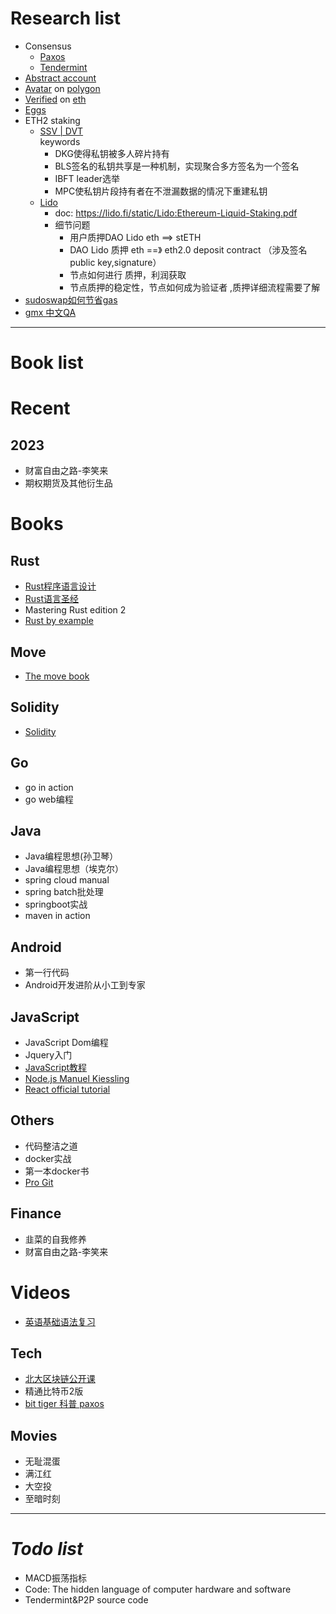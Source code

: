 # Research list

- Consensus
    - [Paxos](./paxos)
    - [Tendermint](https://docs.tendermint.com/v0.34/introduction/quick-start.html)
- [Abstract account](./abstract-account)
- [Avatar](https://dgfavatar.com)
  on [polygon](https://polygonscan.com/address/0xC7728354f9fe0e43514B1227162D5B0E40FaD410#code)
- [Verified](https://verified.dievardump.com/)
  on [eth](https://etherscan.io/address/0x12182ec38eaa830be66da70da671e1108b3b9820#code)
- [Eggs](./eggs)
- ETH2 staking
    - [SSV | DVT](https://jason.mirror.xyz/lSdTXV0XsrwzVVRG5gLkBEI-SJCS-7hoFU5gU8znYQ4)   
      keywords
        - DKG使得私钥被多人碎片持有
        - BLS签名的私钥共享是一种机制，实现聚合多方签名为一个签名
        - IBFT leader选举
        - MPC使私钥片段持有者在不泄漏数据的情况下重建私钥
    - [Lido](https://jason.mirror.xyz/63AF64V2tyjJjXXZD7GaPkpdSXGeKcQ5RozUdq2irZU)
        - doc: https://lido.fi/static/Lido:Ethereum-Liquid-Staking.pdf
        - 细节问题
            - 用户质押DAO Lido eth ==> stETH
            - DAO Lido 质押 eth ==》 eth2.0 deposit contract （涉及签名public key,signature）
            - 节点如何进行 质押，利润获取
            - 节点质押的稳定性，节点如何成为验证者 ,质押详细流程需要了解
- [sudoswap如何节省gas](https://learnblockchain.cn/article/4655)
- [gmx 中文QA](https://capitalismlab.substack.com/p/gmx-da3?r=1ly7b3&s=w&utm_campaign=post&utm_medium=web)

--- 

# Book list

# Recent

## 2023

- 财富自由之路-李笑来
- 期权期货及其他衍生品

# Books

## Rust

- [Rust程序语言设计](https://rustwiki.org/zh-CN/book/)
- [Rust语言圣经](https://course.rs/about-book.html)
- Mastering Rust edition 2
- [Rust by example](https://doc.rust-lang.org/stable/rust-by-example/index.html)

## Move

- [The move book](https://move-language.github.io/move/)

## Solidity

- [Solidity](https://solidity-cn.readthedocs.io/zh/develop/index.html)

## Go

- go in action
- go web编程

## Java

- Java编程思想(孙卫琴）
- Java编程思想（埃克尔）
- spring cloud manual
- spring batch批处理
- springboot实战
- maven in action

## Android

- 第一行代码
- Android开发进阶从小工到专家

## JavaScript

- JavaScript Dom编程
- Jquery入门
- [JavaScript教程](https://wangdoc.com/javascript/basic/introduction.html)
- [Node.js  Manuel Kiessling](https://www.nodebeginner.org/index-zh-cn.html#event-driven-callbacks)
- [React official tutorial](https://reactjs.org/tutorial/tutorial.html)

## Others

- 代码整洁之道
- docker实战
- 第一本docker书
- [Pro Git](http://iissnan.com/progit/html/zh/ch1_0.html)

## Finance

- 韭菜的自我修养
- 财富自由之路-李笑来

# Videos

- [英语基础语法复习](https://www.bilibili.com/video/BV1XY411J7aG/?share_source=copy_web&vd_source=bd28e4ff5b76a6bfa6eadd8a9abd2b4f)

## Tech

- [北大区块链公开课](https://www.bilibili.com/video/BV1Vt411X7JF?p=5&spm_id_from=pageDriver)
- 精通比特币2版
- [bit tiger 科普 paxos](https://www.bilibili.com/video/BV1TW411M7Fx/?spm_id_from=333.337.search-card.all.click&vd_source=90a71a9c86bdf0b1e0f17380403b7085)

## Movies

- 无耻混蛋
- 满江红
- 大空投
- 至暗时刻

--- 

# _Todo list_

- MACD振荡指标
- Code: The hidden language of computer hardware and software
- Tendermint&P2P source code 

